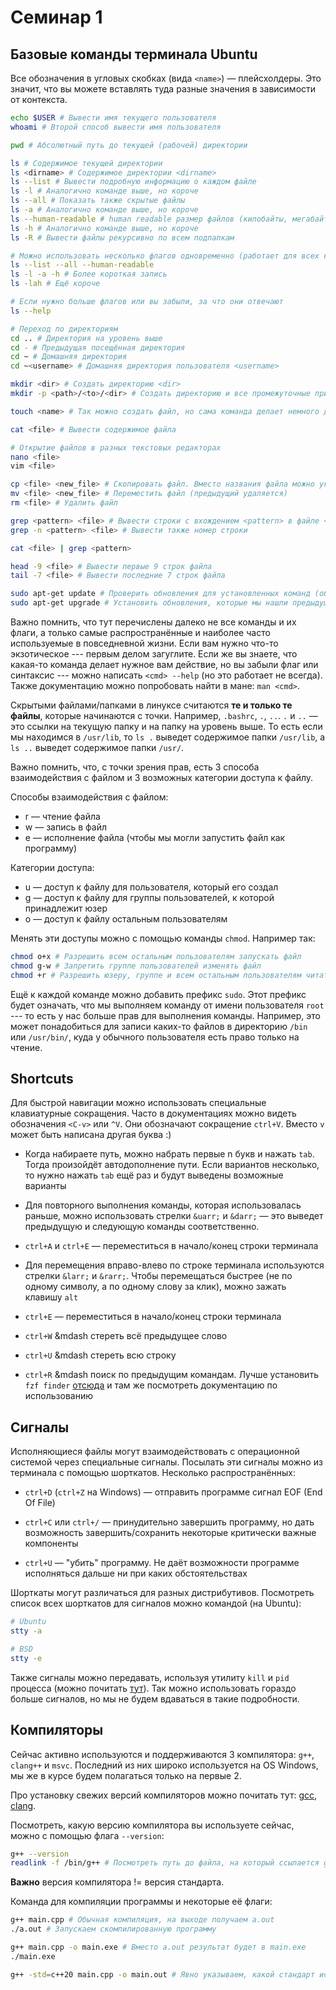 # Семинар 1

## Базовые команды терминала Ubuntu

Все обозначения в угловых скобках (вида `<name>`) &mdash; плейсхолдеры. Это значит, что вы можете вставлять туда разные значения в зависимости от контекста.

```bash
echo $USER # Вывести имя текущего пользователя
whoami # Второй способ вывести имя пользователя

pwd # Абсолютный путь до текущей (рабочей) директории

ls # Содержимое текущей директории
ls <dirname> # Содержимое директории <dirname>
ls --list # Вывести подробную информацию о каждом файле
ls -l # Аналогично команде выше, но короче
ls --all # Показать также скрытые файлы
ls -a # Аналогично команде выше, но короче
ls --human-readable # human readable размер файлов (килобайты, мегабайты, ...)
ls -h # Аналогично команде выше, но короче
ls -R # Вывести файлы рекурсивно по всем подпапкам

# Можно использовать несколько флагов одновременно (работает для всех команд терминала со своими флагами)
ls --list --all --human-readable
ls -l -a -h # Более короткая запись
ls -lah # Ещё короче

# Если нужно больше флагов или вы забыли, за что они отвечают
ls --help

# Переход по директориям
cd .. # Директория на уровень выше
cd - # Предыдущая посещённая директория
cd ~ # Домашняя директория
cd ~<username> # Домашняя директория пользователя <username>

mkdir <dir> # Создать директорию <dir>
mkdir -p <path>/<to>/<dir> # Создать директорию и все промежуточные при необходимости

touch <name> # Так можно создать файл, но сама команда делает немного другое

cat <file> # Вывести содержимое файла

# Открытие файлов в разных текстовых редакторах
nano <file>
vim <file>

cp <file> <new_file> # Скопировать файл. Вместо названия файла можно указывать путь до него
mv <file> <new_file> # Переместить файл (предыдущий удаляется)
rm <file> # Удалить файл

grep <pattern> <file> # Вывести строки с вхождением <pattern> в файле <file>
grep -n <pattern> <file> # Вывести также номер строки

cat <file> | grep <pattern>

head -9 <file> # Вывести первые 9 строк файла
tail -7 <file> # Вывести последние 7 строк файла

sudo apt-get update # Проверить обновления для установленных команд (обновить состояние индекса из репозиториев)
sudo apt-get upgrade # Установить обновления, которые мы нашли предыдущей командой
```

Важно помнить, что тут перечислены далеко не все команды и их флаги, а только самые распространённые и наиболее часто используемые в повседневной жизни. Если вам нужно что-то экзотическое --- первым делом загуглите. Если же вы знаете, что какая-то команда делает нужное вам действие, но вы забыли флаг или синтаксис --- можно написать `<cmd> --help` (но это работает не всегда). Также документацию можно попробовать найти в мане: `man <cmd>`.

Скрытыми файлами/папками в линуксе считаются **те и только те файлы**, которые начинаются с точки. Например, `.bashrc`, `.`, `..`. `.` и `..` &mdash; это ссылки на текущую папку и на папку на уровень выше. То есть если мы находимся в `/usr/lib`, то `ls .` выведет содержимое папки `/usr/lib`, а `ls ..` выведет содержимое папки `/usr/`.

Важно помнить, что, с точки зрения прав, есть 3 способа взаимодействия с файлом и 3 возможных категории доступа к файлу.

Способы взаимодействия с файлом:

- r &mdash; чтение файла
- w &mdash; запись в файл
- e &mdash; исполнение файла (чтобы мы могли запустить файл как программу)

Категории доступа:

- u &mdash; доступ к файлу для пользователя, который его создал
- g &mdash; доступ к файлу для группы пользователей, к которой принадлежит юзер
- o &mdash; доступ к файлу остальным пользователям

Менять эти доступы можно с помощью команды `chmod`. Например так:

```bash
chmod o+x # Разрешить всем остальным пользователям запускать файл
chmod g-w # Запретить группе пользователей изменять файл
chmod +r # Разрешить юзеру, группе и всем остальным пользователям читать файл
```

Ещё к каждой команде можно добавить префикс `sudo`. Этот префикс будет означать, что мы выполняем команду от имени пользователя `root` --- то есть у нас больше прав для выполнения команды. Например, это может понадобиться для записи каких-то файлов в директорию `/bin` или `/usr/bin/`, куда у обычного пользователя есть право только на чтение.

## Shortcuts

Для быстрой навигации можно использовать специальные клавиатурные сокращения. Часто в документациях можно видеть обозначения `<C-v>` или `^V`. Они обозначают сокращение `ctrl+V`. Вместо `v` может быть написана другая буква :)

- Когда набираете путь, можно набрать первые n букв и нажать `tab`. Тогда произойдёт автодополнение пути. Если вариантов несколько, то нужно нажать `tab` ещё раз и будут выведены возможные варианты

- Для повторного выполнения команды, которая использовалась раньше, можно использовать стрелки `&uarr;` и `&darr;` &mdash; это выведет предыдущую и следующую команды соответственно.

- `ctrl+A` и `ctrl+E` &mdash; переместиться в начало/конец строки терминала

- Для перемещения вправо-влево по строке терминала используются стрелки `&larr;` и `&rarr;`. Чтобы перемещаться быстрее (не по одному символу, а по одному слову за клик), можно зажать клавишу `alt`

- `ctrl+E` &mdash; переместиться в начало/конец строки терминала

- `ctrl+W` &mdash стереть всё предыдущее слово

- `ctrl+U` &mdash стереть всю строку

- `ctrl+R` &mdash поиск по предыдущим командам. Лучше установить `fzf finder` [отсюда](https://github.com/junegunn/fzf) и там же посмотреть документацию по использованию


## Сигналы

Исполняющиеся файлы могут взаимодействовать с операционной системой через специальные сигналы. Посылать эти сигналы можно из терминала с помощью шорткатов. Несколько распространённых:

- `ctrl+D` (`ctrl+Z` на Windows) &mdash; отправить программе сигнал EOF (End Of File)

- `ctrl+С` или `ctrl+/` &mdash; принудительно завершить программу, но дать возможность завершить/сохранить некоторые критически важные компоненты

- `ctrl+U` &mdash; "убить" программу. Не даёт возможности программе исполняться дальше ни при каких обстоятельствах

Шорткаты могут различаться для разных дистрибутивов. Посмотреть список всех шорткатов для сигналов можно командой (на Ubuntu):

```bash
# Ubuntu
stty -a

# BSD
stty -e
```

Также сигналы можно передавать, используя утилиту `kill` и `pid` процесса (можно почитать [тут](https://losst.pro/kak-ubit-protsess-linux)). Так можно использовать гораздо больше сигналов, но мы не будем вдаваться в такие подробности.


## Компиляторы

Сейчас активно используются и поддерживаются 3 компилятора: `g++`, `clang++` и `msvc`. Последний из  них широко используется на OS Windows, мы же в курсе будем полагаться только на первые 2.

Про установку свежих версий компиляторов можно почитать тут: [gcc](https://github.com/Gosstik/SoftDocs/blob/master/gcc/gcc-installation.md), [clang](https://github.com/Gosstik/SoftDocs/blob/master/clang/clang-installation.md).

Посмотреть, какую версию компилятора вы используете сейчас, можно с помощью флага `--version`:

```bash
g++ --version
readlink -f /bin/g++ # Посмотреть путь до файла, на который ссылается g++
```

**Важно** версия компилятора != версия стандарта.

Команда для компиляции программы и некоторые её флаги:

```bash
g++ main.cpp # Обычная компиляция, на выходе получаем a.out
./a.out # Запускаем скомпилированную программу

g++ main.cpp -o main.exe # Вместо a.out результат будет в main.exe
./main.exe

g++ -std=c++20 main.cpp -o main.out # Явно указываем, какой стандарт использовать
```
